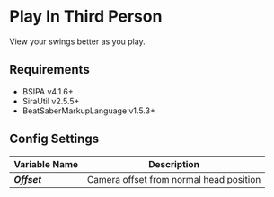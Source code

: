 
# Play In Third Person
View your swings better as you play.

## Requirements
- BSIPA v4.1.6+
- SiraUtil v2.5.5+
- BeatSaberMarkupLanguage v1.5.3+

## Config Settings
|Variable Name|Description|
|-|-|
|***Offset***|Camera offset from normal head position|
